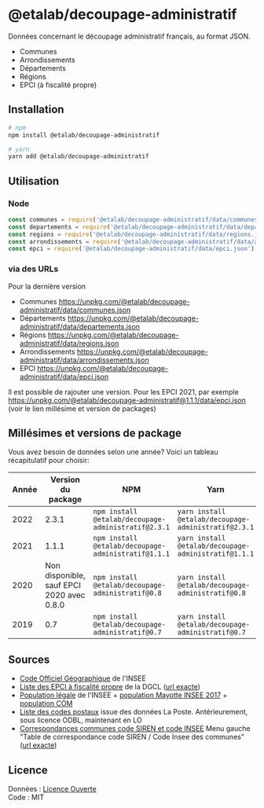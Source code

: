 # @etalab/decoupage-administratif

Données concernant le découpage administratif français, au format JSON.

- Communes
- Arrondissements
- Départements
- Régions
- EPCI (à fiscalité propre)

## Installation

```bash
# npm
npm install @etalab/decoupage-administratif

# yarn
yarn add @etalab/decoupage-administratif
```

## Utilisation

### Node

```js
const communes = require('@etalab/decoupage-administratif/data/communes.json')
const departements = require('@etalab/decoupage-administratif/data/departements.json')
const regions = require('@etalab/decoupage-administratif/data/regions.json')
const arrondissements = require('@etalab/decoupage-administratif/data/arrondissements.json')
const epci = require('@etalab/decoupage-administratif/data/epci.json')
```

### via des URLs

Pour la dernière version

- Communes https://unpkg.com/@etalab/decoupage-administratif/data/communes.json
- Départements https://unpkg.com/@etalab/decoupage-administratif/data/departements.json
- Régions https://unpkg.com/@etalab/decoupage-administratif/data/regions.json
- Arrondissements https://unpkg.com/@etalab/decoupage-administratif/data/arrondissements.json
- EPCI https://unpkg.com/@etalab/decoupage-administratif/data/epci.json

Il est possible de rajouter une version. Pour les EPCI 2021, par exemple https://unpkg.com/@etalab/decoupage-administratif@1.1.1/data/epci.json (voir le lien millésime et version de packages)

## Millésimes et versions de package

Vous avez besoin de données selon une année? Voici un tableau récapitulatif pour choisir:

| Année | Version du package                        | NPM                                               | Yarn                                               |
|-------|-------------------------------------------|---------------------------------------------------|----------------------------------------------------|
| 2022  | 2.3.1                                     | `npm install @etalab/decoupage-administratif@2.3.1` | `yarn install @etalab/decoupage-administratif@2.3.1` |
| 2021  | 1.1.1                                     | `npm install @etalab/decoupage-administratif@1.1.1` | `yarn install @etalab/decoupage-administratif@1.1.1` |
| 2020  | Non disponible, sauf EPCI 2020 avec 0.8.0 | `npm install @etalab/decoupage-administratif@0.8`   | `yarn install @etalab/decoupage-administratif@0.8`   |
| 2019  | 0.7                                       | `npm install @etalab/decoupage-administratif@0.7`   | `yarn install @etalab/decoupage-administratif@0.7`   |

## Sources

* [Code Officiel Géographique](https://insee.fr/fr/information/2560452) de l'INSEE
* [Liste des EPCI à fiscalité propre](https://www.collectivites-locales.gouv.fr/institutions/liste-et-composition-des-epci-fiscalite-propre) de la DGCL ([url exacte](https://www.collectivites-locales.gouv.fr/files/Accueil/DESL/2022/epcicom2022.xlsx))
* [Population légale](https://www.insee.fr/fr/statistiques/6683035?sommaire=6683037) de l'INSEE + [population Mayotte INSEE 2017](https://www.insee.fr/fr/statistiques/3291775?sommaire=2120838) + [population COM](https://www.insee.fr/fr/statistiques/6683025?sommaire=6683037)
* [Liste des codes postaux](https://www.data.gouv.fr/fr/datasets/base-officielle-des-codes-postaux/) issue des données La Poste. Antérieurement, sous licence ODBL, maintenant en LO
* [Correspondances communes code SIREN et code INSEE](https://www.banatic.interieur.gouv.fr/V5/fichiers-en-telechargement/fichiers-telech.php) Menu gauche "Table de correspondance code SIREN / Code Insee des communes" ([url exacte](https://www.banatic.interieur.gouv.fr/V5/ressources/documents/document_reference/TableCorrespondanceSirenInsee.zip))

## Licence

Données : [Licence Ouverte](https://www.etalab.gouv.fr/licence-ouverte-open-licence)\
Code : MIT
